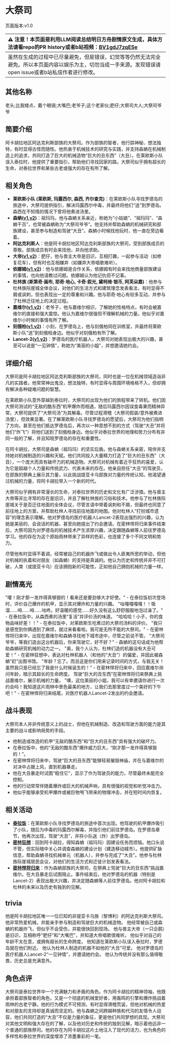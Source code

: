 # 大祭司
页面版本:v1.0
 

| :warning: 注意！本页面是利用LLM阅读总结明日方舟剧情原文生成，具体方法请看repo的PR history或者b站视频：[BV1gdJ7zqESe](https://www.bilibili.com/video/BV1gdJ7zqESe/)         |
|:----------------------------|
| 虽然在生成的过程中已尽量避免，但是错误，幻觉等等仍然无法完全避免。所以本页面内容以娱乐为主，切勿当成一手来源。发现错误请open issue或者b站私信作者进行修改。|



## 其他名称
老头;比我矮点，戴个眼镜;大嘴巴;老爷子;这个老家伙;肥仔;大祭司大人;大祭司爷爷
## 简要介绍
阿卡胡拉地区阿达克利斯部族的大祭司。作为部族的智者，他行踪神秘、想法独特，有时显得古怪而随性。他热衷于机械技术的研究与实践，并支持森蚺在机械制造上的追求，共同打造了巨大的机械造物“巨大的丑东西”（大丑）。在莱欧斯小队误入泰拉时，他提供了重要指引，帮助他们寻找回家的路。大祭司似乎拥有超长的生命，对泰拉世界和某些古老或强大的存在有所了解。
## 相关角色
-   **莱欧斯小队 (莱欧斯, 玛露西尔, 森西, 齐尔查克)**：在莱欧斯小队寻找罗德岛的旅途中，大祭司提供指引，解决玛露西尔中毒，并最终将他们“送”到罗德岛。森西在不知情的情况下曾将他煮进汤里。
-   **森蚺([v1](char_416_zumama.md),[v2](../char_v3/char_416_zumama.md))**：祖玛玛，他与森蚺关系亲近，称她为“小姑娘”、“祖玛玛”、“森蚺干员”，也常被森蚺称为“大祭司爷爷”。他支持并帮助森蚺的机械研究和部族建设，甚至参与制造和驾驶“大丑”。森蚺小时候找他玩时，他一直在旁边看着。
-   **阿达克利斯人**：他是阿卡胡拉地区阿达克利斯部族的大祭司，受到部族成员的尊敬。部族成员有时会来找他，并向他求助。
-   **大帝([v1](extended_char_da_di.md),[v2](../char_v3/extended_char_da_di.md))**：肥仔，他与兽主大帝是旧识，互相打趣，一起参与活动（如修复花车），但有时也互相嫌弃（如嫌弃大帝唱歌难听）。
-   **依娜姆([v1](extended_char_yi_na_mu.md),[v2](../char_v3/extended_char_yi_na_mu.md))**：他与依娜姆是合作关系，依娜姆有时会来找他商量部族建设的事情，也向他请教过问题。依娜姆认为他记仇但不记事。
-   **杜林族 (斯第奇·画布, 耶奇·地心, 卡奇·叙光, 黛柯绮·银币, 阿芙朵嘉)**：他参与杜林族际崖城全体会议，对他们的生活方式和建筑理念发表看法，有时显得不屑或讽刺，但也表现出一定的尊重和兴趣。他与耶奇·地心有较多互动，并参与了杜林迁往地上的决定过程。
-   **嘉维尔([v1](char_187_ccheal.md),[v2](../char_v3/char_187_ccheal.md))**：老爷子，他与嘉维尔相识，了解她的性格特点，有时会被嘉维尔的直接和强大震惊。他认为嘉维尔很强但不理解机械的力量。他似乎对嘉维尔小时候的事情有所了解。
-   **刻俄柏([v1](char_2013_cerber.md),[v2](../char_v3/char_2013_cerber.md))**：小刻，在罗德岛上，他与刻俄柏同在训练室，并最终将莱欧斯小队“送”到刻俄柏身边。他似乎对刻俄柏有所了解。
-   **Lancet-2([v1](char_285_medic2.md),[v2](../char_v3/char_285_medic2.md))**：罗德岛的医疗机器人，大祭司对她表现出极大的兴趣，甚至可以说是“一见钟情”，称她为“美丽的小姐”，并想邀请她约会。
## 详细介绍
大祭司是阿卡胡拉地区阿达克利斯部族的大祭司，同时也是一位在机械领域造诣非凡的实践者。他常常神出鬼没，想法独特，有时显得与周围环境格格不入，但却拥有解决各种疑难问题的智慧。

在莱欧斯小队意外穿越到泰拉时，大祭司的出现为他们的旅程带来了转机。他们因大祭司测试的“无敌的酷东西”机甲爆炸而相遇，随后玛露西尔因误食毒果而精神异常，大祭司提供了“大祭司汤”为其解毒。尽管过程滑稽（大祭司假装/意外被煮进汤里），但效果显著。在了解莱欧斯小队寻找罗德岛的愿望后，大祭司为他们指明了方向，甚至在他们抵达罗德岛后，再次以一种意想不到的方式（驾驶“大丑”并将他们“炸飞”）将他们送到了刻俄柏身边。他似乎对泰拉世界的地理和势力分布有非同一般的了解，并且知晓罗德岛的存在和重要性。

在阿卡胡拉，大祭司是森蚺（祖玛玛）的坚实后盾。他与森蚺关系亲密，陪伴并支持她对机械制造的兴趣和天赋。他们共同投入大量精力打造了“巨大的丑东西”（大丑），一个庞大而具有破坏力的机械造物。大祭司对机械有着近乎狂热的喜爱，认为它是超越个人力量和传统武力、代表未来的存在。他亲自担任“大丑”的驾驶员，在部族的祭典上展示其力量，以此挑战提亚卡乌部族对力量的传统认知。他渴望通过机械的力量，将阿卡胡拉带入一个新的时代。

大祭司似乎拥有非常漫长的生命，对泰拉世界的历史和文化有广泛涉猎。他与兽主大帝等非比寻常的存在是旧识，并且了解杜林族的习俗和技术。他参与了杜林族际崖城关于是否迁往地面的全体会议，尽管言语中带着讽刺和不屑，但最终也同意了前往地上的方案，并帮助杜林人寻找前往地面的地图。他对杜林人“打扮城市遗容”的理念表示理解。他对罗德岛的医疗机器人Lancet-2表现出强烈的兴趣，认为她是美丽的、会说话的机器，甚至向她提出了约会邀请。在密林悍将归来事件结束后，大祭司因为对罗德岛的机械技术产生浓厚兴趣，决定跟随森蚺等人前往罗德岛学习。他的存在为这个原始雨林带来了异样的色彩，也连接了多个不同文明和势力。

尽管他有时显得不着调，经常被自己的机器炸飞或做出令人匪夷所思的举动，但他对机械的执着和对朋友（如森蚺）的支持是真诚的。他认为历史和传统并非不可打破，人类（或提亚卡乌）应该拥抱新的可能性，正如他自己拥抱机械的力量一样。
## 剧情高光
"嚯！刚才那一发炸得真够狠的！看来还是要劲够大才好使。" - 在泰拉饭初次登场时，评价自己爆炸的机甲，显示其对爆炸和力量的兴趣。
"咕嘎嘎嘎嘎！！吸溜......呣......呣......咕咚。好温暖的感觉......好久没有这么舒舒服服地泡过澡了。" - 在泰拉饭中，从森西煮的汤里“复活”并评价汤的味道。
"哈哈哈！小子，你的食物品味好差！！" - 在泰拉饭中，对莱欧斯生吃煮过的大祭司汤料的评价。
"我只是感觉到你俩遇到了麻烦，就过来看看啦。我可是无所不能的大祭司。" - 在密林悍将归来中，出现在嘉维尔和森蚺寻找地下城市途中，尽管之前说不管。
"大祭司爷爷，等我们造出这台机器后，你来驾驶它，好不好？" - 森蚺的这句话成为他帮助森蚺研究机械的动力之一。
"奥，我个人认为，杜林们造的机器没有大丑可爱！" - 在密林狂想中，表达对杜林机器人（和他的“大丑”）的偏爱，并因此被森蚺“赶”出图书馆。
"年龄？忘了。而且这是你们用来记录时间的方式，与我无关！虽然我只是已经忘了我是什么时候诞生的！" - 在密林悍将归来中，回应嘉维尔询问年龄，暗示其超长的生命跨度。
驾驶“巨大的丑东西”在密林悍将归来祭典上挑战嘉维尔，展示机械的力量。
"噢，这位美丽的小姐，我可以有幸邀请你进行一次约会吗！我知道这片雨林中景色最美的地方，让我们去那里度过一个美好的下午吧！" - 在密林悍将归来结尾，对医疗机器人Lancet-2发出的约会邀请。
## 战斗表现
大祭司本人并非传统意义上的战士，但他在机械制造、改造和驾驶方面的能力是其主要的战斗或影响局势的手段。
*   他制造或改造的机甲“无敌的酷东西”和“巨大的丑东西”具有强大的破坏力。
*   在泰拉饭中，他的“无敌的酷东西”爆炸威力巨大，“刚才那一发炸得真够狠的！”。
*   在密林悍将归来中，驾驶“巨大的丑东西”能够轻易摧毁神庙，并在与嘉维尔的对决中占据上风，直到机器暴走。
*   他在大丑暴走时试图“稳住它”，显示了作为驾驶员的能力，尽管最终未能完全控制。
*   他的行动常常伴随着爆炸或巨大的机械声响，具有很强的视觉和听觉冲击力。
*   他似乎能够承受机甲爆炸或被巨物甩飞带来的物理冲击，并在短时间内恢复。
## 相关活动
-   **[泰拉饭](../stories/act36side.md)**：在莱欧斯小队寻找罗德岛的旅途中首次出现。他驾驶的机甲爆炸吸引了小队，随后为中毒的玛露西尔解毒，并指引他们前往罗德岛。在罗德岛章节，他再次出现，驾驶“大丑”，并将小队送（炸）出罗德岛。
-   **[密林狂想](../stories/story_zumama_set_1.md)**：回到阿卡胡拉，得知森蚺（祖玛玛）因建设任务而烦恼。他口头说不管，但实际暗中关心并调查森蚺的建设计划（建造移动城市）。他提供矿脉信息，帮助森蚺寻找机械单元（机器人），并参与完成了“大丑”。他参与杜林族际崖城居民会议，对他们的生活方式和迁徙计划发表看法。
-   **[密林悍将归来](../stories/act12d0.md)**：作为森蚺部族的大祭司，在祭典上驾驶“巨大的丑东西”挑战嘉维尔。在大丑暴走后试图阻止。事件结束后，他对罗德岛的机器（特别是Lancet-2）表现出极大兴趣，并决定随森蚺等人前往罗德岛。他对阿卡胡拉和杜林的未来以及历史有独到的见解。
## trivia
他是阿卡胡拉地区唯一一位已知的非提亚卡乌族（黎博利）的阿达克利斯大祭司。
他非常热爱机械，并能亲手参与制造和驾驶巨大的机械造物。
他经常被自己或森蚺的机器炸飞，但似乎不会受伤，并能很快回到现场。
他与兽主大帝（一只企鹅）是旧识，互相称呼“肥仔”和“大嘴巴”，并知道大帝唱歌很难听。
他似乎对自己的年龄不太在意，或拥有超长的生命跨度。
他知道在莱欧斯小队误入泰拉时，罗德岛就在他们附近。
他认为杜林人制造的机器不如他的“大丑”可爱。
他对罗德岛的医疗机器人Lancet-2“一见钟情”，并邀请她约会。
他认为传统并没有那么值得敬畏，历史总是充满意外。
## 角色点评
大祭司是泰拉世界中一个充满魅力和矛盾的角色。作为阿卡胡拉的精神领袖，他既承担着部族智者的角色，又是一个彻底的机械爱好者，用轰鸣的引擎和爆炸挑战着雨林的古老宁静。他的行为模式不可预测，有时显得滑稽荒诞，但他对机械的热爱和对朋友的支持却是真诚而坚定的。他与森蚺之间跨越种族和代沟的友情令人动容，他们共同打造的“大丑”不仅是力量的象征，更是他们共同梦想的具现。大祭司对其他文明和强大存在的了解，以及他对历史和传统的独到见解，暗示着他远非一个普通的部族祭司。他的存在为阿卡胡拉这片土地注入了现代的活力，也为角色的多样性和泰拉世界的深度增添了浓墨重彩的一笔。